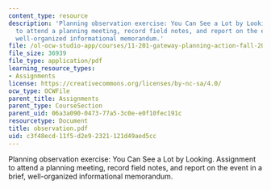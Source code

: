```yaml
---
content_type: resource
description: 'Planning observation exercise: You Can See a Lot by Looking. Assignment
  to attend a planning meeting, record field notes, and report on the event in a brief,
  well-organized informational memorandum.'
file: /ol-ocw-studio-app/courses/11-201-gateway-planning-action-fall-2007/c3f48ecd11f5d2e92321121d49aed5cc_observation.pdf
file_size: 36939
file_type: application/pdf
learning_resource_types:
- Assignments
license: https://creativecommons.org/licenses/by-nc-sa/4.0/
ocw_type: OCWFile
parent_title: Assignments
parent_type: CourseSection
parent_uid: 06a3a090-0473-77a5-3c0e-e0f10fec191c
resourcetype: Document
title: observation.pdf
uid: c3f48ecd-11f5-d2e9-2321-121d49aed5cc
---
```

Planning observation exercise: You Can See a Lot by Looking. Assignment to attend a planning meeting, record field notes, and report on the event in a brief, well-organized informational memorandum.